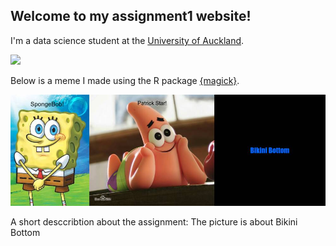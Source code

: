 ## Welcome to my assignment1 website! 



I'm a data science student at the [University of Auckland](https://unidirectory.auckland.ac.nz/profile/a-fergusson).

![](meme.png)

Below is a meme I made using the R package [{magick}](https://cran.r-project.org/web/packages/magick/vignettes/intro.html).

![](my_meme.png)

A short desccribtion about  the assignment:
The picture is about Bikini Bottom

